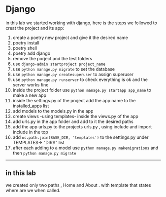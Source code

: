 # Django 
in this lab we started working with django, here is the steps we followed to creat the project and its app:

1. create a poetry new project and give it the desired name
2. poetry install 
3. poetry shell
4. poetry add django 
5. remove the porject and the test folders
6. use `django-admin startproject project_name`
7. use `python manage.py migrate` to set the database
8. use `python manage.py createsuperuser` to assign superuser
9. use `python manage.py runserver` to check everything is ok and the server works fine
10. inside the project folder use `python manage.py startapp app_name` to make a new app
11. inside the settings.py of the project add the app name to the installed_apps list
12. add models to the models.py in the app
13. create views -using templates- inside the views.py of the app
14. add urls.py in the app folder and add to it the desired paths
15. add the app urls.py to the projects urls.py , using include and import include in the top
16. add `os.path.join(BASE_DIR, 'templates')` to the settings.py under TEMPLATES-> "DIRS" list
17. after each adding to a model use `python manage.py makemigrations` and then `python manage.py migrate`
-----
## in this lab
we created only two paths , Home and About . with template that states where are we when called.
